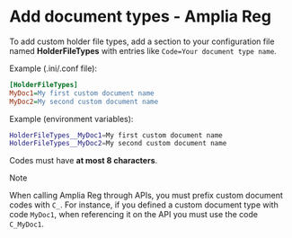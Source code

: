 ﻿# Add document types - Amplia Reg

To add custom holder file types, add a section to your configuration file named **HolderFileTypes** with entries like `Code=Your document type name`.

Example (.ini/.conf file):

```ini
[HolderFileTypes]
MyDoc1=My first custom document name
MyDoc2=My second custom document name
```

Example (environment variables):

```sh
HolderFileTypes__MyDoc1=My first custom document name
HolderFileTypes__MyDoc2=My second custom document name
```

Codes must have **at most 8 characters**.

> [!NOTE]
> When calling Amplia Reg through APIs, you must prefix custom document codes with `C_`. For instance, if you defined a custom document type
> with code `MyDoc1`, when referencing it on the API you must use the code `C_MyDoc1`.

